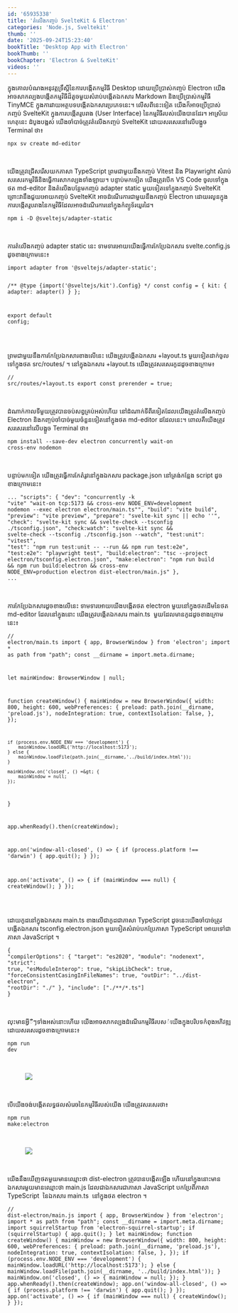 ```yaml
---
id: '65935338'
title: 'តំលើង​កញ្ចប់ SvelteKit & Electron'
categories: 'Node.js, Sveltekit'
thumb: ''
date: '2025-09-24T15:23:40'
bookTitle: 'Desktop App with Electron'
bookThumb: ''
bookChapter: 'Electron & SvelteKit'
videos: ''
---
```

<p>ក្នុង​គោលបំណង​អនុវត្ត​ទ្រឹស្តី​នៃ​ការបង្កើត​កម្មវិធី Desktop ដោយ​ប្រើប្រាស់​កញ្ចប់ Electron យើង​​​អាច​សាកល្បង​បង្កើត​កម្មវិធី​ដ៏​តូច​មួយ​សំរាប់​បង្កើត​ឯកសារ Markdown និង​ប្រើប្រាស់​កម្មវិធី TinyMCE ក្នុង​ការវាយ​អត្ថបទ​បង្កើត​ឯកសារ​ប្រភេទ​នេះ​។ លើស​ពី​នេះ​ទៀត យើង​ក៏​អាច​ប្រើប្រាស់​កញ្ចប់ SvelteKit ក្នុង​ការបង្កើត​រូបរាង​ (User Interface) ​នៃ​កម្មវិធី​របស់​យើង​បាន​ដែរ​។ អាស្រ័យ​ហេតុ​នេះ ដំបូង​បង្អស់ យើង​ចាំបាច់​​ត្រូវ​តំលើង​កញ្ចប់ SvelteKit ដោយ​សរសេរ​​នៅ​លើ​បង្អួច Terminal ថា​៖</p><pre><code>npx sv create md-editor</code></pre><p>&nbsp;</p><p>យើង​ត្រូវ​ជ្រើស​រើស​យក​ភាសា TypeScript ព្រម​ជាមួយ​នឹង​កញ្ចប់ Vitest និង Playwright សំរាប់សរសេរ​កម្មវិធី​និង​​ធ្វើការសាកល្បង​ទាំងឡាយ​។ បន្ទាប់​មក​ទៀត​ យើង​ត្រូវ​បើក​ VS Code ចូល​ទៅ​ក្នុ​ង​ថត md-editor និង​តំលើង​បន្ថែម​កញ្ចប់ adapter static មួយ​ទៀត​ទៅ​ក្នុង​កញ្ចប់ SvelteKit ព្រោះ​វា​នឹង​ជួយ​អោយកញ្ចប់ SvelteKit ​​អាច​​ដំណើរការ​ជាមួយ​នឹង​កញ្ចប់ Electron ដោយ​រលូន​ក្នុង​ការបង្កើត​រូបរាង​នៃ​កម្មវិធី​ដែល​អាច​ដំណើរការ​នៅ​ក្នុង​កំព្យូទ័រ​យូរ​ដៃ​។</p><pre><code>npm i -D @sveltejs/adapter-static</code></pre><p>&nbsp;</p><p>ការតំលើង​កញ្ចប់ adapter static នេះ ទាមទារ​អោយ​​យើង​ធ្វើការ​កែប្រែ​ឯកសារ svelte.config.js ដូច​ខាង​ក្រោម​នេះ​៖</p><pre><code class="js javascript js-code">import adapter from '@sveltejs/adapter-static';

/** @type {import('@sveltejs/kit').Config} */
const config = {
	kit: {
		adapter: adapter()
	}
};

export default config;​</code></pre><p>&nbsp;</p><p>ព្រម​ជាមួយ​នឹង​ការកែប្រែ​ឯកសារ​ខាងលើ​នេះ យើង​ត្រូវ​បង្កើត​ឯកសារ +layout.ts មួយ​ទៀតដាក់​ចូល​ទៅ​ក្នុង​ថត src/routes/ ។ នៅ​ក្នុង​ឯកសារ +layout.ts យើង​ត្រូវ​សរសេរ​កូដ​ដូច​ខាង​ក្រោម​៖</p><pre><code class="typescript">// src/routes/+layout.ts
export const prerender = true;
</code></pre><p>&nbsp;</p><p>ដំណាក់កាល​ទី​មួយ​​ត្រូវ​បាន​ចប់​សព្វគ្រប់​អស់​ហើយ នៅ​ដំណាក់​​ទី​ពីរ​ទៀត​ដែល​យើង​ត្រូវ​តំលើង​កញ្ចប់ Electron​ និង​កញ្ចប់​ចាំបាច់​មួយ​ចំនួន​ទៀត​នៅ​ក្នុង​ថត md-editor ដដែល​នេះ​។ ពោល​គឺ​យើង​ត្រូវ​សរសេរ​នៅ​លើ​បង្អួច Terminal ថា៖&nbsp;</p><pre><code>npm install --save-dev electron concurrently wait-on cross-env nodemon</code></pre><p>&nbsp;</p><p>បន្ទាប់​មក​ទៀត យើង​ត្រូវ​ធ្វើការកែតំរូវ​នៅ​ក្នុង​ឯកសារ package.json នៅ​ត្រង់​កន្លែង script ដូច​ខាងក្រោម​នេះ៖</p><pre><code>...
"scripts": {
    "dev": "concurrently -k \"vite\" \"wait-on tcp:5173 &amp;&amp; cross-env NODE_ENV=development nodemon --exec electron electron/main.ts\"",
    "build": "vite build",
    "preview": "vite preview",
    "prepare": "svelte-kit sync || echo ''",
    "check": "svelte-kit sync &amp;&amp; svelte-check --tsconfig ./tsconfig.json",
    "check:watch": "svelte-kit sync &amp;&amp; svelte-check --tsconfig ./tsconfig.json --watch",
    "test:unit": "vitest",
    "test": "npm run test:unit -- --run &amp;&amp; npm run test:e2e",
    "test:e2e": "playwright test",
    "build:electron": "tsc --project electron/tsconfig.electron.json",
    "make:electron": "npm run build &amp;&amp; npm run build:electron &amp;&amp; cross-env NODE_ENV=production electron dist-electron/main.js"
  },
  ...</code></pre><p>&nbsp;</p><p>ការកែប្រែ​ឯកសារ​​ដួច​ខាង​លើ​នេះ ទាមទារ​អោយ​យើង​បង្កើត​ថត electron មួយ​នៅ​ក្នុង​ថត​ដើម​នៃ​ថត md-editor ដែល​នៅ​ក្នុង​នោះ យើង​ត្រូវ​បង្កើត​ឯកសារ main.ts &nbsp;មួយ​ដែល​មាន​កូដ​ដូច​ខាង​ក្រោម​នេះ៖</p><pre><code class="typescript">// electron/main.ts
import { app, BrowserWindow } from 'electron';
import * as path from "path";
const __dirname = import.meta.dirname;

let mainWindow: BrowserWindow | null;

function createWindow() {
    mainWindow = new BrowserWindow({
        width: 800,
        height: 600,
        webPreferences: {
          preload: path.join(__dirname, 'preload.js'), 
          nodeIntegration: true, 
          contextIsolation: false, 
        },
    });

    if (process.env.NODE_ENV === 'development') {
        mainWindow.loadURL('http://localhost:5173'); 
    } else {
        mainWindow.loadFile(path.join(__dirname,'../build/index.html')); 
    }

    mainWindow.on('closed', () =&gt; {
        mainWindow = null;
    });
}

app.whenReady().then(createWindow);

app.on('window-all-closed', () =&gt; {
    if (process.platform !== 'darwin') {
        app.quit();
    }
});

app.on('activate', () =&gt; {
    if (mainWindow === null) {
        createWindow();
    }
});</code></pre><p>&nbsp;</p><p>ដោយ​កូដ​នៅ​ក្នុង​ឯកសារ main.ts ខាង​លើ​ជា​កូដ​ជា​ភាសា TypeScript ដូចនេះ​យើង​ចាំបាច់​ត្រូវ​បង្កើត​ឯកសារ tsconfig.electron.json មួយ​ទៀត​សំរាប់​បកប្រែ​ភាសា TypeScript អោយ​ទៅ​ជា​ភាសា JavaScript ។</p><pre><code class="js javascript js-code">{
    "compilerOptions": {
        "target": "es2020",
        "module": "nodenext",
        "strict": true,
        "esModuleInterop": true,
        "skipLibCheck": true,
        "forceConsistentCasingInFileNames": true,
        "outDir": "../dist-electron", 
        "rootDir": "./"
    },
    "include": ["./**/*.ts"]
}</code></pre><p>&nbsp;</p><p>លុះ​មាន​អ្វី​​ឺៗ​ទាំងអស់​នោះ​ហើយ យើង​អាច​សាកល្បង​ដំណើរ​កម្មវិធី​របស​់​យើង​ក្នុង​បរិបទ​កំពុង​អភិវឌ្ឍ​ ដោយ​សរសេរ​ដូច​ខាង​ក្រោម​នេះ៖</p><pre><code>npm run dev</code></pre><p>&nbsp;</p><figure class="image"><img src="https://blogger.googleusercontent.com/img/b/R29vZ2xl/AVvXsEjmeTB6KOcYcDPYH6ZtoTl_hEPGumLwRs1KNmVF2TVZu_UDIDl4clgYaFNQ8oKZTfrzZP8W1I7btng1mf-PL8tU2mXdMkKVtiYeqaeK653Ijpcg4fQdpVjjonSGFjAYmthNBUqcoX09KYV5mII-dc7msx0wICv_VTH1rM4waRyRPNjYjDTU_1Jf8arh33g/s1600/Capture.PNG"></figure><p>&nbsp;</p><p>បើ​យើង​ចង់​បង្កើត​លទ្ធផល​សំរេច​នៃ​កម្មវិធី​របស់​យើង យើង​ត្រូវ​សរសេរ​ថា៖</p><pre><code>npm run make:electron</code></pre><p>&nbsp;</p><figure class="image"><img src="https://blogger.googleusercontent.com/img/b/R29vZ2xl/AVvXsEjmeTB6KOcYcDPYH6ZtoTl_hEPGumLwRs1KNmVF2TVZu_UDIDl4clgYaFNQ8oKZTfrzZP8W1I7btng1mf-PL8tU2mXdMkKVtiYeqaeK653Ijpcg4fQdpVjjonSGFjAYmthNBUqcoX09KYV5mII-dc7msx0wICv_VTH1rM4waRyRPNjYjDTU_1Jf8arh33g/s1600/Capture.PNG"></figure><p>&nbsp;</p><p>យើង​នឹង​ឃើញ​ថត​មួយ​មាន​ឈ្មោះ​ថា dist-electron ត្រូវ​បាន​បង្កើត​ឡើង ហើយ​នៅ​ក្នុង​នោះ​មាន​ឯកសារ​មួយ​មាន​ឈ្មោះ​ថា main.js ដែល​ជា​ឯកសារ​​ជា​ភាសា JavaScript បក​ប្រែ​​ពី​ភាសា TypeScript &nbsp;នៃ​​​​ឯកសារ main.ts &nbsp;នៅ​ក្នុង​ថត electron ។</p><pre><code class="js javascript js-code">// dist-electron/main.js
import { app, BrowserWindow } from 'electron';
import * as path from "path";
const __dirname = import.meta.dirname;
import squirrelStartup from 'electron-squirrel-startup';
if (squirrelStartup) {
    app.quit();
}
let mainWindow;
function createWindow() {
    mainWindow = new BrowserWindow({
        width: 800,
        height: 600,
        webPreferences: {
            preload: path.join(__dirname, 'preload.js'),
            nodeIntegration: true,
            contextIsolation: false,
        },
    });
    if (process.env.NODE_ENV === 'development') {
        mainWindow.loadURL('http://localhost:5173');
    }
    else {
        mainWindow.loadFile(path.join(__dirname, '../build/index.html'));
    }
    mainWindow.on('closed', () =&gt; {
        mainWindow = null;
    });
}
app.whenReady().then(createWindow);
app.on('window-all-closed', () =&gt; {
    if (process.platform !== 'darwin') {
        app.quit();
    }
});
app.on('activate', () =&gt; {
    if (mainWindow === null) {
        createWindow();
    }
});</code></pre>